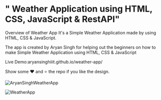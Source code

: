 # " Weather Application using HTML, CSS, JavaScript & RestAPI"


Overview of Weather App
It's a Simple Weather Application made by using HTML, CSS & JavaScript.

The app is created by Aryan Singh for helping out the beginners on how to make Simple Weather Application using HTML, CSS & JavaScript

Live Demo:aryansinghiiit.github.io/weather-app/


Show some ❤️ and ⭐ the repo if you like the design.

![AryanSinghWeatherApp](https://user-images.githubusercontent.com/96579866/148675600-29e87672-87ac-46d4-8e7b-cfb395ce098a.png)

![WeatherApp](https://user-images.githubusercontent.com/96579866/148675671-614de50a-0d8b-417b-98a6-3f680eb4f5a5.png)
